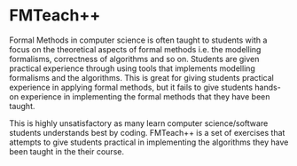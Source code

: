 #  FMTeach++  
Formal Methods in computer science is often taught to students with a
focus on the theoretical aspects of formal methods i.e. the modelling
formalisms, correctness of algorithms and so on.  Students are given
practical experience through using tools that implements modelling
formalisms and the algorithms. This is great for giving students
practical experience in applying formal methods, but it fails to give
students hands-on experience in implementing the formal methods that
they have been taught. 

This is highly unsatisfactory as many learn computer science/software
students understands best by coding. FMTeach++ is a set of exercises
that attempts to give students practical in implementing the
algorithms they have been taught in the their course. 


